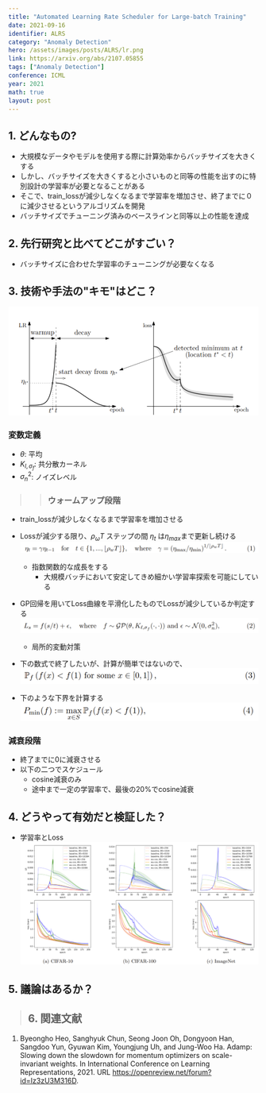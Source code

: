```yaml
---
title: "Automated Learning Rate Scheduler for Large-batch Training"
date: 2021-09-16
identifier: ALRS
category: "Anomaly Detection"
hero: /assets/images/posts/ALRS/lr.png
link: https://arxiv.org/abs/2107.05855
tags: ["Anomaly Detection"]
conference: ICML
year: 2021
math: true
layout: post
---
```


## 1. どんなもの?
<!-- 概要・貢献等 100-200字程度 -->
* 大規模なデータやモデルを使用する際に計算効率からバッチサイズを大きくする
* しかし、バッチサイズを大きくすると小さいものと同等の性能を出すのに特別設計の学習率が必要となることがある
* そこで、train_lossが減少しなくなるまで学習率を増加させ、終了までに０に減少させるというアルゴリズムを開発
* バッチサイズでチューニング済みのベースラインと同等以上の性能を達成
<!--more-->

## 2. 先行研究と比べてどこがすごい？
<!-- related worksとの差分 -->
* バッチサイズに合わせた学習率のチューニングが必要なくなる

## 3. 技術や手法の"キモ"はどこ？
<!-- キモを箇条書きでまとめる -->
![](/assets/images/posts/ALRS/lr.png)

### 変数定義
<!--
学習・推論で使う変数をまとめる
* $x$: 入力画像
* $y$: 教師信号
-->
* $\theta$: 平均
* $K_{l,\sigma_f}$: 共分散カーネル
* $\sigma^2_n$: ノイズレベル

>>### ウォームアップ段階

* train_lossが減少しなくなるまで学習率を増加させる  

* Lossが減少する限り、$\rho_\omega T$ ステップの間 $\eta_t$ は$\eta_{max}$まで更新し続ける
![](/assets/images/posts/ALRS/func1.png)
    * 指数関数的な成長をする
        * 大規模バッチにおいて安定してきめ細かい学習率探索を可能にしている

* GP回帰を用いてLoss曲線を平滑化したものでLossが減少しているか判定する
![](/assets/images/posts/ALRS/2.png)
    * 局所的変動対策
* 下の数式で終了したいが、計算が簡単ではないので、
![](/assets/images/posts/ALRS/3.png)
* 下のような下界を計算する
![](/assets/images/posts/ALRS/4.png)

### 減衰段階

* 終了までに0に減衰させる
* 以下の二つでスケジュール
    * cosine減衰のみ
    * 途中まで一定の学習率で、最後の20%でcosine減衰

## 4. どうやって有効だと検証した？
<!-- 実験の精度，結果画像など -->

* 学習率とLoss
![](/assets/images/posts/ALRS/lr_loss.png)

## 5. 議論はあるか？
<!-- 自分なりの考察や疑問-->

>## 6. 関連文献
<!--
1. D. P. Kingma and J. Ba: “Adam: A method for stochastic optimization,”arXiv preprint arXiv:1412.6980,(2014).
2. P. Isola,J. Y. Zhu,T. Zhou,and A. A. Efros: “Image-to-image translation with conditional adversarial networks,” in Proceedings of the IEEE conference on computer vision and pattern recognition, (2017), 1125.
-->
1. Byeongho Heo, Sanghyuk Chun, Seong Joon Oh, Dongyoon Han, Sangdoo Yun, Gyuwan
Kim, Youngjung Uh, and Jung-Woo Ha. Adamp: Slowing down the slowdown for momentum optimizers on scale-invariant weights. In International Conference on Learning
Representations, 2021. URL https://openreview.net/forum?id=Iz3zU3M316D.

